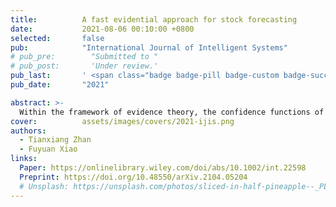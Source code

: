 ```yaml
---
title:          A fast evidential approach for stock forecasting
date:           2021-08-06 00:10:00 +0800
selected:       false
pub:            "International Journal of Intelligent Systems"
# pub_pre:        "Submitted to "
# pub_post:       'Under review.'
pub_last:       ' <span class="badge badge-pill badge-custom badge-success">CCF C</span>'
pub_date:       "2021"

abstract: >-
  Within the framework of evidence theory, the confidence functions of different information can be combined into a combined confidence function to solve uncertain problems. The Dempster combination rule is a classic method of fusing different information. This paper proposes a similar confidence function for the time point in the time series. The Dempster combination rule can be used to fuse the growth rate of the last time point, and finally a relatively accurate forecast data can be obtained. Stock price forecasting is a concern of economics. The stock price data is large in volume, and more accurate forecasts are required at the same time. The classic methods of time series, such as ARIMA, cannot balance forecasting efficiency and forecasting accuracy at the same time. In this paper, the fusion method of evidence theory is applied to stock price prediction. Evidence theory deals with the uncertainty of stock price prediction and improves the accuracy of prediction. At the same time, the fusion method of evidence theory has low time complexity and fast prediction processing speed.
cover:          assets/images/covers/2021-ijis.png
authors:
  - Tianxiang Zhan
  - Fuyuan Xiao
links:
  Paper: https://onlinelibrary.wiley.com/doi/abs/10.1002/int.22598
  Preprint: https://doi.org/10.48550/arXiv.2104.05204
  # Unsplash: https://unsplash.com/photos/sliced-in-half-pineapple--_PLJZmHZzk
---
```

